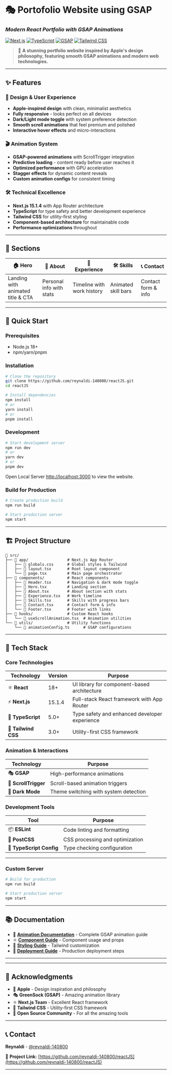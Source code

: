 # 🎭 Portofolio Website using GSAP
### *Modern React Portfolio with GSAP Animations*

[![Next.js](https://img.shields.io/badge/Next.js-15.1.4-black?style=for-the-badge&logo=next.js)](https://nextjs.org)
[![TypeScript](https://img.shields.io/badge/TypeScript-5.0-blue?style=for-the-badge&logo=typescript)](https://www.typescriptlang.org)
[![GSAP](https://img.shields.io/badge/GSAP-3.0-green?style=for-the-badge&logo=greensock)](https://greensock.com/gsap/)
[![Tailwind CSS](https://img.shields.io/badge/Tailwind-3.0-cyan?style=for-the-badge&logo=tailwindcss)](https://tailwindcss.com)

> 🚀 **A stunning portfolio website inspired by Apple's design philosophy, featuring smooth GSAP animations and modern web technologies.**

---

## ✨ **Features**

### 🎨 **Design & User Experience**
- **Apple-inspired design** with clean, minimalist aesthetics
- **Fully responsive** - looks perfect on all devices
- **Dark/Light mode toggle** with system preference detection
- **Smooth scroll animations** that feel premium and polished
- **Interactive hover effects** and micro-interactions

### 🎬 **Animation System**
- **GSAP-powered animations** with ScrollTrigger integration
- **Predictive loading** - content ready before user reaches it
- **Optimized performance** with GPU acceleration
- **Stagger effects** for dynamic content reveals
- **Custom animation configs** for consistent timing

### 🛠️ **Technical Excellence**
- **Next.js 15.1.4** with App Router architecture
- **TypeScript** for type safety and better development experience
- **Tailwind CSS** for utility-first styling
- **Component-based architecture** for maintainable code
- **Performance optimizations** throughout

---

## 📱 **Sections**

| 🏠 **Hero** | 👤 **About** | 💼 **Experience** | 🛠️ **Skills** | 📞 **Contact** |
|-------------|--------------|-------------------|---------------|----------------|
| Landing with animated title & CTA | Personal info with stats | Timeline with work history | Animated skill bars | Contact form & info |

---

## 🚀 **Quick Start**

### **Prerequisites**
- Node.js 18+ 
- npm/yarn/pnpm

### **Installation**

```bash
# Clone the repository
git clone https://github.com/reynaldi-140800/reactJS.git
cd reactJS

# Install dependencies
npm install
# or
yarn install
# or
pnpm install
```

### **Development**

```bash
# Start development server
npm run dev
# or
yarn dev
# or
pnpm dev
```

Open Local Server [http://localhost:3000](http://localhost:3000) to view the website.

### **Build for Production**

```bash
# Create production build
npm run build

# Start production server
npm start
```

---

## 🏗️ **Project Structure**

```
📁 src/
├── 📁 app/                 # Next.js App Router
│   ├── 📄 globals.css      # Global styles & Tailwind
│   ├── 📄 layout.tsx       # Root layout component
│   └── 📄 page.tsx         # Main page orchestrator
├── 📁 components/          # React components
│   ├── 📄 Header.tsx       # Navigation & dark mode toggle
│   ├── 📄 Hero.tsx         # Landing section
│   ├── 📄 About.tsx        # About section with stats
│   ├── 📄 Experience.tsx   # Work timeline
│   ├── 📄 Skills.tsx       # Skills with progress bars
│   ├── 📄 Contact.tsx      # Contact form & info
│   └── 📄 Footer.tsx       # Footer with links
├── 📁 hooks/               # Custom React hooks
│   └── 📄 useScrollAnimation.tsx  # Animation utilities
└── 📁 utils/               # Utility functions
    └── 📄 animationConfig.ts      # GSAP configurations
```

---

## 🎨 **Tech Stack**

### **Core Technologies**
| Technology | Version | Purpose |
|------------|---------|---------|
| ⚛️ **React** | 18+ | UI library for component-based architecture |
| ⚡ **Next.js** | 15.1.4 | Full-stack React framework with App Router |
| 📘 **TypeScript** | 5.0+ | Type safety and enhanced developer experience |
| 🎨 **Tailwind CSS** | 3.0+ | Utility-first CSS framework |

### **Animation & Interactions**
| Technology | Purpose |
|------------|---------|
| 🎭 **GSAP** | High-performance animations |
| 📜 **ScrollTrigger** | Scroll-based animation triggers |
| 🌙 **Dark Mode** | Theme switching with system detection |

### **Development Tools**
| Tool | Purpose |
|------|---------|
| 📦 **ESLint** | Code linting and formatting |
| 🔧 **PostCSS** | CSS processing and optimization |
| 🎯 **TypeScript Config** | Type checking configuration |

---



### **Custom Server**
```bash
# Build for production
npm run build

# Start production server
npm start
```

---

## 📚 **Documentation**

- 📖 **[Animation Documentation](./GSAP_ANIMATION_DOCS.md)** - Complete GSAP animation guide
- ⚛️ **[Component Guide](./docs/components.md)** - Component usage and props
- 🎨 **[Styling Guide](./docs/styling.md)** - Tailwind customization
- 🚀 **[Deployment Guide](./docs/deployment.md)** - Production deployment steps

---



---



## 🙏 **Acknowledgments**

- 🍎 **Apple** - Design inspiration and philosophy
- 🎭 **GreenSock (GSAP)** - Amazing animation library
- ⚛️ **Next.js Team** - Excellent React framework
- 🎨 **Tailwind CSS** - Utility-first CSS framework
- 💙 **Open Source Community** - For all the amazing tools

---

## 📞 **Contact**

**Reynaldi** - [@reynaldi-140800](https://github.com/reynaldi-140800)

🔗 **Project Link:** [https://github.com/reynaldi-140800/reactJS](https://github.com/reynaldi-140800/reactJS)

---


